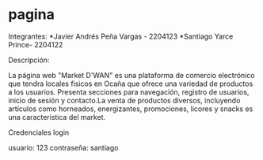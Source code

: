 # pagina

Integrantes:
*Javier Andrés Peña Vargas - 2204123
*Santiago Yarce Prince- 2204122

Descripción:


La página web "Market D'WAN" es una plataforma de comercio electrónico que tendra locales fisicos en Ocaña que ofrece una variedad de productos a los usuarios. Presenta secciones para navegación, registro de usuarios, inicio de sesión y contacto.La venta de productos diversos, incluyendo artículos como horneados, energizantes, promociones, licores y snacks es una caracteristica del market. 

Credenciales login

usuario: 123
contraseña: santiago
